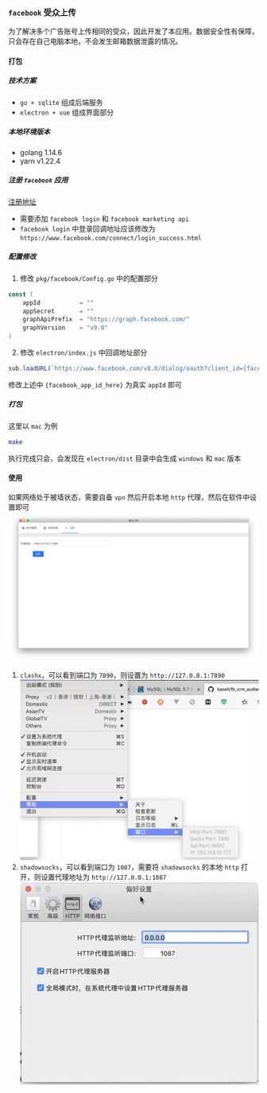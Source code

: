 ### `facebook` 受众上传
为了解决多个广告账号上传相同的受众，因此开发了本应用。数据安全性有保障，只会存在自己电脑本地，不会发生邮箱数据泄露的情况。
#### 打包
##### 技术方案
* `go + sqlite` 组成后端服务
* `electron + vue` 组成界面部分
##### 本地环境版本
* golang 1.14.6
* yarn v1.22.4
##### 注册 `facebook` 应用
[注册地址](https://developers.facebook.com/apps/)
* 需要添加 `facebook login` 和 `facebook marketing api`
* `facebook login` 中登录回调地址应该修改为 `https://www.facebook.com/connect/login_success.html`
##### 配置修改
1. 修改 `pkg/facebook/Config.go` 中的配置部分
```go
const (
	appId 			= ""
	appSecret 		= ""
	graphApiPrefix 	= "https://graph.facebook.com/"
	graphVersion	= "v9.0"
)
```
2. 修改 `electron/index.js` 中回调地址部分
```javascript
sub.loadURL(`https://www.facebook.com/v8.0/dialog/oauth?client_id={facebook_app_id_here}&redirect_uri=https://www.facebook.com/connect/login_success.html&state=${new Date().getTime()}&response_type=token&scope=email,public_profile,ads_management`)
```
修改上述中 `{facebook_app_id_here}` 为真实 `appId` 即可
##### 打包
这里以 `mac` 为例
```bash
make
```
执行完成只会，会发现在 `electron/dist` 目录中会生成 `windows` 和 `mac` 版本
#### 使用
如果网络处于被墙状态，需要自备 `vpn` 然后开启本地 `http` 代理，然后在软件中设置即可
![](docs/proxy_setting.jpg)
1. `clashx`，可以看到端口为 `7890`，则设置为 `http://127.0.0.1:7890`
![](docs/clash_port.jpg)
2. `shadowsocks`，可以看到端口为 `1087`，需要将 `shadowsocks` 的本地 `http` 打开，则设置代理地址为 `http://127.0.0.1:1087`
![](docs/ss_setting.jpg)
